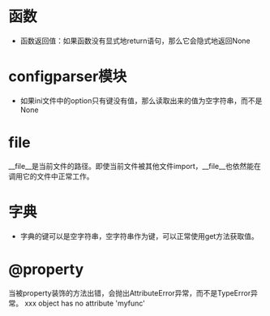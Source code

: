 # 函数
- 函数返回值：如果函数没有显式地return语句，那么它会隐式地返回None

# configparser模块
- 如果ini文件中的option只有键没有值，那么读取出来的值为空字符串，而不是None

# __file__
__file__是当前文件的路径。即使当前文件被其他文件import，__file__也依然能在调用它的文件中正常工作。

# 字典
- 字典的键可以是空字符串，空字符串作为键，可以正常使用get方法获取值。

# @property
当被property装饰的方法出错，会抛出AttributeError异常，而不是TypeError异常。
xxx object has no attribute 'myfunc' 
